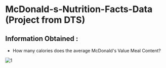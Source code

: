 # McDonald-s-Nutrition-Facts-Data (Project from DTS)

## Information Obtained :
- How many calories does the average McDonald's Value Meal Content?

![1](https://user-images.githubusercontent.com/35904444/102896540-24062680-4499-11eb-900c-e034685a7abd.PNG)











